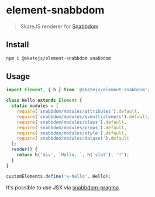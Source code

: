 # element-snabbdom

> SkateJS renderer for [Snabbdom](https://github.com/snabbdom/snabbdom)

## Install

```sh
npm i @skatejs/element-snabbdom snabbdom
```

## Usage

```js
import Element, { h } from '@skatejs/element-snabbdom';

class Hello extends Element {
  static modules = [
    require('snabbdom/modules/attributes').default,
    require('snabbdom/modules/eventlisteners').default,
    require('snabbdom/modules/class').default,
    require('snabbdom/modules/props').default,
    require('snabbdom/modules/style').default,
    require('snabbdom/modules/dataset').default
  ];
  render() {
    return h('div', `Hello, `, h('slot'), '!');
  }
}

customElements.define('x-hello', Hello);
```

It's possible to use JSX via [snabbdom-pragma](https://github.com/Swizz/snabbdom-pragma).
